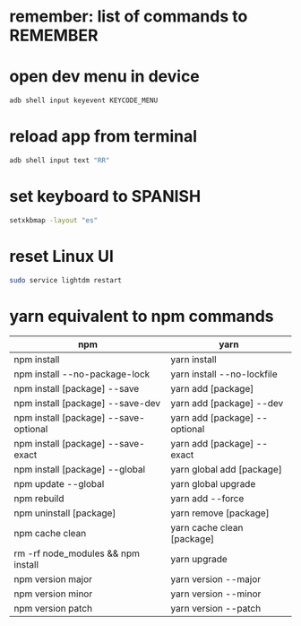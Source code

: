 # remember: list of commands to REMEMBER

# open dev menu in device
```bash
adb shell input keyevent KEYCODE_MENU
```

# reload app from terminal
```bash
adb shell input text "RR"
```

# set keyboard to SPANISH
```bash
setxkbmap -layout "es"
```

# reset Linux UI
```bash
sudo service lightdm restart
```

# yarn equivalent to npm commands
|npm   |yarn   |
|---|---|
|npm install   |yarn install   |	
|npm install --no-package-lock	|yarn install --no-lockfile   |
|npm install [package] --save   |yarn add [package]   |
|npm install [package] --save-dev  |yarn add [package] --dev   |
|npm install [package] --save-optional   |yarn add [package] --optional   |
|npm install [package] --save-exact   |yarn add [package] --exact   |
|npm install [package] --global   |yarn global add [package]   |
|npm update --global   |yarn global upgrade   |
|npm rebuild   |yarn add --force   |
|npm uninstall [package]  |yarn remove [package]   |
|npm cache clean   |yarn cache clean [package]   |
|rm -rf node_modules && npm install   |yarn upgrade   |
|npm version major   |yarn version --major   |
|npm version minor   |yarn version --minor   |
|npm version patch   |yarn version --patch   |

#
